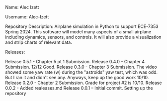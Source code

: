 Name: Alec Izett

Username: Alec-Izett

Repository Description: Airplane simulation in Python to support ECE-7353 Spring 2024.  This software will model many aspects of a small airplane including dynamics, sensors, and controls.  It will also provide a visualization and strip charts of relevant data.

Releases:

Release 0.5.1 - Chapter 5 pt 1 Submission.
Release 0.4.0 - Chapter 4 Submission.  12/12  Good.
Release 0.3.0 - Chapter 3 Submission.  The video showed some yaw rate (w) during the "astroids" yaw test, which was odd.  But I ran it and didn't see any.  Anyways, keep up the good work 10/10.
Release 0.2.0 - Chapter 2 Submission. Grade for project #2 is 10/10.
Release 0.0.2 - Added realeases.md
Release 0.0.1 – Initial commit. Setting up the repository